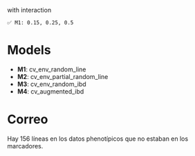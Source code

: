 with interaction

    ✅ M1: 0.15, 0.25, 0.5

# Models

* **M1**: cv_env_random_line
* **M2**: cv_env_partial_random_line
* **M3**: cv_env_random_ibd
* **M4**: cv_augmented_ibd

# Correo

Hay 156 líneas en los datos phenotípicos que no estaban en los marcadores.
